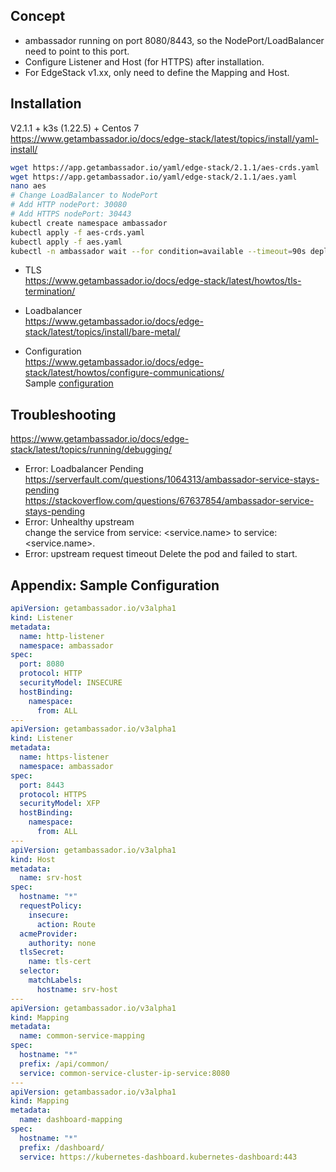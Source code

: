 ## Concept
- ambassador running on port 8080/8443, so the NodePort/LoadBalancer need to point to this port.  
- Configure Listener and Host (for HTTPS) after installation.
- For EdgeStack v1.xx, only need to define the Mapping and Host.

## Installation
V2.1.1 + k3s (1.22.5) + Centos 7  
https://www.getambassador.io/docs/edge-stack/latest/topics/install/yaml-install/  

```sh
wget https://app.getambassador.io/yaml/edge-stack/2.1.1/aes-crds.yaml
wget https://app.getambassador.io/yaml/edge-stack/2.1.1/aes.yaml
nano aes
# Change LoadBalancer to NodePort
# Add HTTP nodePort: 30080
# Add HTTPS nodePort: 30443
kubectl create namespace ambassador
kubectl apply -f aes-crds.yaml
kubectl apply -f aes.yaml
kubectl -n ambassador wait --for condition=available --timeout=90s deploy edge-stack
```

- TLS  
  https://www.getambassador.io/docs/edge-stack/latest/howtos/tls-termination/  

- Loadbalancer  
  https://www.getambassador.io/docs/edge-stack/latest/topics/install/bare-metal/  

- Configuration  
https://www.getambassador.io/docs/edge-stack/latest/howtos/configure-communications/  
Sample [configuration](https://github.com/xmhai/PersonalFinanceAssistant/blob/master/k8s/k8s-prod/ingress-service-ambassador.yaml)

## Troubleshooting
https://www.getambassador.io/docs/edge-stack/latest/topics/running/debugging/  
- Error: Loadbalancer Pending
  https://serverfault.com/questions/1064313/ambassador-service-stays-pending  
  https://stackoverflow.com/questions/67637854/ambassador-service-stays-pending  
- Error: Unhealthy upstream  
  change the service from service: <service.name> to service: <service.name>.<namespace>
- Error: upstream request timeout
  Delete the pod and failed to start.

## Appendix: Sample Configuration
```yaml
apiVersion: getambassador.io/v3alpha1
kind: Listener
metadata:
  name: http-listener
  namespace: ambassador
spec:
  port: 8080
  protocol: HTTP
  securityModel: INSECURE
  hostBinding:
    namespace:
      from: ALL
---
apiVersion: getambassador.io/v3alpha1
kind: Listener
metadata:
  name: https-listener
  namespace: ambassador
spec:
  port: 8443
  protocol: HTTPS
  securityModel: XFP
  hostBinding:
    namespace:
      from: ALL
---
apiVersion: getambassador.io/v3alpha1
kind: Host
metadata:
  name: srv-host
spec:
  hostname: "*"
  requestPolicy:
    insecure:
      action: Route
  acmeProvider:
    authority: none
  tlsSecret:
    name: tls-cert
  selector:
    matchLabels:
      hostname: srv-host
---
apiVersion: getambassador.io/v3alpha1
kind: Mapping
metadata:
  name: common-service-mapping
spec:
  hostname: "*"
  prefix: /api/common/
  service: common-service-cluster-ip-service:8080
---
apiVersion: getambassador.io/v3alpha1
kind: Mapping
metadata:
  name: dashboard-mapping
spec:
  hostname: "*"
  prefix: /dashboard/
  service: https://kubernetes-dashboard.kubernetes-dashboard:443
```